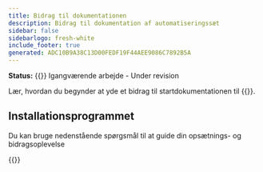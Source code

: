 ```yaml
---
title: Bidrag til dokumentationen
description: Bidrag til dokumentation af automatiseringssæt
sidebar: false
sidebarlogo: fresh-white
include_footer: true
generated: ADC10B9A38C13D00FEDF19F44AEE9086C7892B5A
---
```


**Status:** {{<externalImage src="https://github.githubassets.com/images/icons/emoji/unicode/1f6a7.png" size="16x16" text="Construction Icon">}} Igangværende arbejde - Under revision

Lær, hvordan du begynder at yde et bidrag til startdokumentationen til {{<product-name>}}.

## Installationsprogrammet

Du kan bruge nedenstående spørgsmål til at guide din opsætnings- og bidragsoplevelse

{{<questions name="contribution/documentation.json" completed="Thank you for completing setup questions" showNavigationButtons=false >}}
